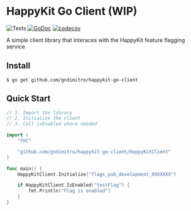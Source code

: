 # HappyKit Go Client (WIP)

![Tests](https://github.com/gndimitro/happykit-go-client/workflows/Tests/badge.svg)
[![GoDoc](https://godoc.org/github.com/gndimitro/happykit-go-client?status.svg)](https://pkg.go.dev/github.com/gndimitro/happykit-go-client?tab=doc)
[![codecov](https://codecov.io/gh/gndimitro/happykit-go-client/branch/main/graph/badge.svg?token=QXUUJ67CCP)](https://codecov.io/gh/gndimitro/happykit-go-client)

A simple client library that interaces with the HappyKit feature flagging service

## Install

```
$ go get github.com/gndimitro/happykit-go-client
```

## Quick Start
```go
// 1. Import the library
// 2. Initialize the client
// 3. Call isEnabled where needed

import (
	"fmt"

	"github.com/gndimitro/happykit-go-client/HappyKitClient"
)

func main() {
	HappyKitClient.Initialize("flags_pub_development_XXXXXXX")

	if HappyKitClient.IsEnabled("testFlag") {
		fmt.Println("Flag is enabled")
	}
}
```